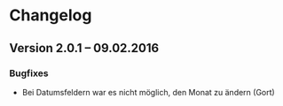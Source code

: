 Changelog
=========

Version 2.0.1 – 09.02.2016
--------------------------

### Bugfixes

* Bei Datumsfeldern war es nicht möglich, den Monat zu ändern (Gort)
    
